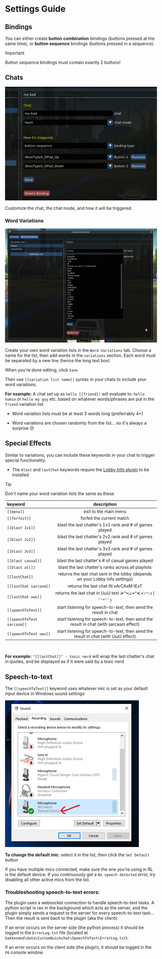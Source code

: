 # Settings Guide

## Bindings

You can either create **button combination** bindings (buttons pressed at the same time), or **button sequence** bindings (buttons pressed in a sequence).

>[!IMPORTANT]
>Button sequence bindings must contain exactly 2 buttons!

## Chats

![](./images/chat_binding_example.png)

Customize the chat, the chat mode, and how it will be triggered.

### Word Variations

![](./images/variation_list_example.png)

Create your own word variation lists in the `Word Variations` tab. Choose a name for the list, then add words in the `variations` section. Each word must be separated by a new line (hence the long text box)

When you're done editing, click `Save`

Then use `[[variation list name]]` syntax in your chats to include your word variations.

**For example:** A chat set up as `hello [[friend]]` will evaluate to: `hello homie` or `hello my guy` etc. based on whatever words/phrases are put in the `friend` variation list.

 - Word variation lists must be at least 3 words long (preferrably 4+)

 - Word variations are chosen randomly from the list... so it's always a surprise 😊


## Special Effects

Similar to variations, you can include these keywords in your chat to trigger special functionality. 

- The `blast` and `lastChat` keywords require the [Lobby Info plugin](https://github.com/smallest-cock/LobbyInfo) to be installed


>[!TIP]
>Don't name your word variation lists the same as these

| keyword | description |
|:---|:---:|
`[[menu]]` | exit to the main menu
`[[forfeit]]` | forfeit the current match
`[[blast 1v1]]` | blast the last chatter's 1v1 rank and # of games played
`[[blast 2v2]]` | blast the last chatter's 2v2 rank and # of games played
`[[blast 3v3]]` | blast the last chatter's 3v3 rank and # of games played
`[[blast casual]]` | blast the last chatter's # of casual games played
`[[blast all]]` | blast the last chatter's ranks across all playlists
`[[lastChat]]` | returns the last chat sent in the lobby (depends on your Lobby Info settings)
`[[lastChat sarcasm]]` | returns the last chat iN sArCAsM tExT
`[[lastChat uwu]]` | returns the last chat in UωU text ≽^•⩊•^≼ 👉👈 ( ˶ˆ꒳ˆ˵ )
`[[speechToText]]` | start listening for speech-to-text, then send the result in chat
`[[speechToText sarcasm]]` | start listening for speech-to-text, then send the result in chat (with sarcasm effect)
`[[speechToText uwu]]` | start listening for speech-to-text, then send the result in chat (with UωU effect)

<br>

**For example:** `"[[lastChat]]" - toxic nerd` will wrap the last chatter's chat in quotes, and be displayed as if it were said by a toxic nerd

## Speech-to-text

The `[[speechToText]]` keyword uses whatever mic is set as your default input device in Windows sound settings:

![](./images/default_device.png)

**To change the default mic:** select it in the list, then click the `Set Default` button

If you have multiple mics connected, make sure the one you're using in RL is the default device. If you continuously get a `No speech detected` error, try disabling all other active mics from the list.

### Troubleshooting speech-to-text errors:

The plugin uses a websocket connection to handle speech-to-text tasks. A python script is ran in the background which acts as the server, and the plugin simply sends a request to the server for every speech-to-text task... Then the result is sent back to the plugin (aka the client).

If an error occurs on the server side (the python process) it should be logged in the `ErrorLog.txt` file (located at `bakkesmod\data\CustomQuickchat\SpeechToText\ErrorLog.txt`).

If an error occurs on the client side (the plugin), it should be logged in the `F6` console window.
